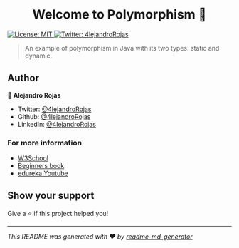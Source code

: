 <h1 align="center">Welcome to Polymorphism 👋</h1>
<p>
  <a href="#" target="_blank">
    <img alt="License: MIT" src="https://img.shields.io/badge/License-MIT-yellow.svg" />
  </a>
  <a href="https://twitter.com/4lejandroRojas" target="_blank">
    <img alt="Twitter: 4lejandroRojas" src="https://img.shields.io/twitter/follow/4lejandroRojas.svg?style=social" />
  </a>
</p>

> An example of polymorphism in Java with its two types: static and dynamic.

## Author

👤 **Alejandro Rojas**

* Twitter: [@4lejandroRojas](https://twitter.com/4lejandroRojas)
* Github: [@4lejandroRojas](https://github.com/4lejandroRojas)
* LinkedIn: [@4lejandroRojas](https://linkedin.com/in/4lejandroRojas)

### For more information

* [W3School](https://www.w3schools.com/java/java_polymorphism.asp)
* [Beginners book](https://beginnersbook.com/2013/03/polymorphism-in-java/)
* [edureka Youtube](https://www.youtube.com/watch?v=jg4MpYr1TBc)

## Show your support

Give a ⭐️ if this project helped you!

***
_This README was generated with ❤️ by [readme-md-generator](https://github.com/kefranabg/readme-md-generator)_